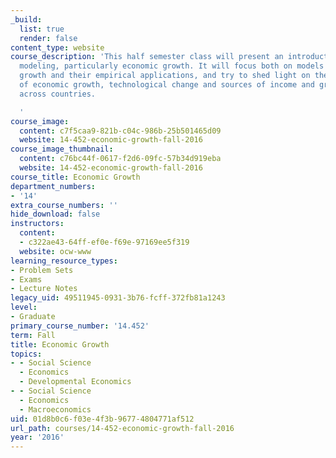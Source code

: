 ```yaml
---
_build:
  list: true
  render: false
content_type: website
course_description: 'This half semester class will present an introduction to macroeconomic
  modeling, particularly economic growth. It will focus both on models of economic
  growth and their empirical applications, and try to shed light on the mechanics
  of economic growth, technological change and sources of income and growth differences
  across countries.

  '
course_image:
  content: c7f5caa9-821b-c04c-986b-25b501465d09
  website: 14-452-economic-growth-fall-2016
course_image_thumbnail:
  content: c76bc44f-0617-f2d6-09fc-57b34d919eba
  website: 14-452-economic-growth-fall-2016
course_title: Economic Growth
department_numbers:
- '14'
extra_course_numbers: ''
hide_download: false
instructors:
  content:
  - c322ae43-64ff-ef0e-f69e-97169ee5f319
  website: ocw-www
learning_resource_types:
- Problem Sets
- Exams
- Lecture Notes
legacy_uid: 49511945-0931-3b76-fcff-372fb81a1243
level:
- Graduate
primary_course_number: '14.452'
term: Fall
title: Economic Growth
topics:
- - Social Science
  - Economics
  - Developmental Economics
- - Social Science
  - Economics
  - Macroeconomics
uid: 01d8b0c6-f03e-4f3b-9677-4804771af512
url_path: courses/14-452-economic-growth-fall-2016
year: '2016'
---
```

